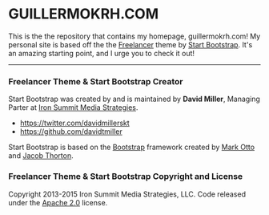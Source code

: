 # GUILLERMOKRH.COM
This is the the repository that contains my homepage, guillermokrh.com!
My personal site is based off the the [Freelancer](http://startbootstrap.com/template-overviews/freelancer/) theme by [Start Bootstrap](http://startbootstrap.com/).  It's an amazing starting point, and I urge you to check it out!



------------------------------------------
### Freelancer Theme & Start Bootstrap Creator

Start Bootstrap was created by and is maintained by **David Miller**, Managing Parter at [Iron Summit Media Strategies](http://www.ironsummitmedia.com/).

* https://twitter.com/davidmillerskt
* https://github.com/davidtmiller

Start Bootstrap is based on the [Bootstrap](http://getbootstrap.com/) framework created by [Mark Otto](https://twitter.com/mdo) and [Jacob Thorton](https://twitter.com/fat).

### Freelancer Theme & Start Bootstrap Copyright and License

Copyright 2013-2015 Iron Summit Media Strategies, LLC. Code released under the [Apache 2.0](https://github.com/IronSummitMedia/startbootstrap-freelancer/blob/gh-pages/LICENSE) license.
